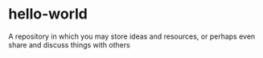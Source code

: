 # hello-world
A repository in which you may store ideas and resources, or perhaps even share and discuss things with others
